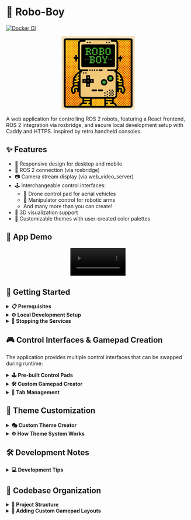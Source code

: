 # 🤖 Robo-Boy

[![Docker CI](https://github.com/tessel-la/robo-boy/actions/workflows/docker-ci.yml/badge.svg)](https://github.com/tessel-la/robo-boy/actions/workflows/docker-ci.yml)

<p align="center">
  <img src="images/logo.png" alt="Robo-Boy Logo" width="200">
</p>

A web application for controlling ROS 2 robots, featuring a React frontend, ROS 2 integration via rosbridge, and secure local development setup with Caddy and HTTPS. Inspired by retro handheld consoles.

## ✨ Features

*   📱 Responsive design for desktop and mobile
*   🔗 ROS 2 connection (via rosbridge)
*   📷 Camera stream display (via web_video_server)
*   🕹️ Interchangeable control interfaces:
    * 🚁 Drone control pad for aerial vehicles
    * 🦾 Manipulator control for robotic arms
    * And many more than you can create! 
*   🧊 3D visualization support 
*   🎨 Customizable themes with user-created color palettes

## 🎥 App Demo
<div align="center">
  <video src="https://github.com/user-attachments/assets/68b4192f-49fa-411a-8889-c40ec561d526" width="30%" controls></video>
</div>

## 🚀 Getting Started

<details>
<summary><strong>📋 Prerequisites</strong></summary>

*   [Docker](https://docs.docker.com/get-docker/) and [Docker Compose](https://docs.docker.com/compose/install/) installed.
*   [mkcert](https://github.com/FiloSottile/mkcert#installation) for local HTTPS setup.
</details>

<details>
<summary><strong>⚙️ Local Development Setup</strong></summary>

1.  **Clone the Repository:**
    ```bash
    git clone git@github.com:tessel-la/robo-boy.git
    cd robo-boy 
    ```

2.  **Setup Local HTTPS with mkcert:**
    *   **Install mkcert's CA:** Run this once per machine to make browsers trust local certificates.
        ```bash
        mkcert -install 
        ```
        *(You might need `sudo` or administrator privileges)*
    *   **Create Certificates Directory:**
        ```bash
        mkdir certs
        ```
    *   **Generate Certificate:** Replace `YOUR_HOST_IP` with your computer's actual local network IP address (e.g., `192.168.1.67`). This certificate will be valid for `localhost` and your IP.
        ```bash
        mkcert -key-file certs/local-key.pem -cert-file certs/local-cert.pem localhost 127.0.0.1 ::1 YOUR_HOST_IP
        ```

3.  **Build and Run Services:** This command builds the Docker images (if they don't exist or need updating) and starts the `app` (React Vite dev server), `ros-stack` (rosbridge, web_video_server), and `caddy` (reverse proxy) containers.
    ```bash
    docker compose up -d --build
    ```

4.  **Access the Application:**
    *   On your development machine: `https://localhost`
    *   From another device on the same network (e.g., mobile): `https://YOUR_HOST_IP` (using the same IP you used for `mkcert`)
</details>

<details>
<summary><strong>🛑 Stopping the Services</strong></summary>

```bash
# Stop and remove containers
docker compose down

# Stop, remove containers, AND remove Caddy's data volumes (useful for a clean restart)
docker compose down -v 
```
</details>

## 🎮 Control Interfaces & Gamepad Creation

The application provides multiple control interfaces that can be swapped during runtime:

<details>
<summary><strong>🕹️ Pre-built Control Pads</strong></summary>

#### Drone Control Pad
Specialized control interface for aerial vehicles. For testing, use in conjunction with [aerial-sim](https://github.com/tessel-la/aerial-sim) repository.

#### Manipulator Control
Interface for controlling robotic arms with precise joint movements. For testing, use in conjunction with [manipulator-sim](https://github.com/tessel-la/manipulator-sim) repository.

#### Standard, GameBoy & Voice Layouts
Additional pre-built interfaces including standard dual-joystick, retro GameBoy-style controls, and voice command interface.
</details>

<details>
<summary><strong>🛠️ Custom Gamepad Creator</strong></summary>

**Create your own control interfaces directly in the app!** The Custom Gamepad Creator allows you to design personalized control layouts using a drag-and-drop interface.

**Features:**
- **Component Library**: Choose from joysticks, buttons, D-pads, toggles, and sliders
- **Grid-based Design**: Drag and drop components on a customizable grid
- **Real-time Preview**: Test your gamepad while designing
- **ROS Integration**: Configure each component to publish to specific ROS topics
- **Save & Share**: Store layouts locally and export/import via JSON files

**Getting Started:**
1. Click the "+" button in the control panel tabs
2. Select "Create Custom Gamepad" 
3. Drag components from the palette to design your layout
4. Configure each component's ROS topic and behavior
5. Save your custom gamepad for future use

Perfect for creating specialized control interfaces tailored to your specific robot's needs!
</details>

<details>
<summary><strong>📑 Tab Management</strong></summary>

You can open multiple control panels and switch between them with tabs. Mix and match pre-built pads with your custom creations for maximum flexibility.
</details>

## 🎨 Theme Customization

<details>
<summary><strong>🎭 Custom Theme Creator</strong></summary>

<div align="center">
  <video src="https://github.com/user-attachments/assets/3f28cc2b-b9e9-46fa-b36c-69324dec5664" width="30%" controls></video>
</div>

The application supports multiple themes, including user-created custom themes. Themes define the color palette for the UI elements.

1.  **Access Theme Menu:** Click the theme icon button (usually in the bottom-right corner). This opens a popup menu displaying available themes (default and custom).
2.  **Create New Theme:** Click the "Create New Theme..." button in the popup. This opens the Theme Creator modal.
3.  **Define Theme:**
    *   Enter a unique **Name** for your theme.
    *   Select the base **Colors** (Primary, Secondary, Background) using the color pickers. Optional colors (Text, Border, etc.) can also be set.
    *   Choose an **Icon** to represent your theme in the selector menu.
    *   Click **Save Theme**.
4.  **Editing/Deleting:** Custom themes will have Edit (pencil) and Delete (trash) icons next to them in the theme selector popup. Clicking Edit opens the Theme Creator pre-filled with that theme's settings. Clicking Delete prompts for confirmation before removing the theme.
</details>

<details>
<summary><strong>⚙️ How Theme System Works</strong></summary>

*   Default themes (`light`, `dark`, `solarized`) have their CSS variables defined directly in `src/index.css` using `[data-theme="themename"]` selectors.
*   Custom themes are stored in the browser's `localStorage`.
*   When a custom theme is selected, JavaScript dynamically generates a `<style>` tag containing CSS variable overrides based on the saved colors and injects it into the document head. The `<body>` element also gets a `data-theme="custom-theme-id"` attribute.
*   UI components should primarily use the defined CSS variables (e.g., `var(--primary-color)`, `var(--background-color)`) for styling to ensure they adapt correctly to the selected theme.
</details>

## 🛠️ Development Notes

<details>
<summary><strong>💻 Development Tips</strong></summary>

*   Changes to frontend code (in `/src`) should trigger hot-reloading in the browser.
*   If you modify `Dockerfile`, `docker-compose.yml`, or `Caddyfile`, you'll need to rebuild and restart the services (`docker compose up -d --build --force-recreate`).
*   Caddy logs can be viewed with `docker compose logs caddy`.
*   ROS stack logs can be viewed with `docker compose logs ros-stack`.
</details>

## 🧩 Codebase Organization

<details>
<summary><strong>📁 Project Structure</strong></summary>

The codebase follows a component-based architecture:

- `/src/components` - Main UI components and layouts
  - Core UI components: `MainControlView`, `Navbar`, `SettingsPopup`, etc.
  - `/gamepads` - Pre-built gamepad control interfaces
    - `/standard` - Standard dual joystick layout
    - `/gameboy` - GameBoy-style control layout  
    - `/voice` - Voice control interface
    - `/drone` - Drone control interface
    - `/manipulator` - Robotic arm control interface
    - `/custom` - Custom gamepad wrapper component
  - `/visualizers` - 3D visualization components
    - `PointCloudViz.tsx` - Point cloud visualization
    - `UrdfViz.tsx` - URDF model visualization
    - `CameraInfoViz.tsx` - Camera information display
- `/src/features` - Feature-specific code organized by functionality
  - `/theme` - Theme system with custom color palette creation
  - `/customGamepad` - **Custom Gamepad Creator System**
    - `types.ts` - TypeScript interfaces and component definitions
    - `defaultLayouts.ts` - Pre-built layouts and component library
    - `gamepadStorage.ts` - Local storage management for custom layouts
    - `/components` - Custom gamepad editor and component implementations
      - `GamepadEditor.tsx` - Main drag-and-drop editor interface
      - `CustomGamepadLayout.tsx` - Runtime layout renderer
      - `GamepadComponent.tsx` - Generic component wrapper
      - `JoystickComponent.tsx`, `ButtonComponent.tsx`, `DPadComponent.tsx`
      - `ToggleComponent.tsx`, `SliderComponent.tsx` - Input components
      - Various UI components for editor functionality
- `/src/hooks` - Custom React hooks including ROS connection and visualization
- `/src/utils` - Utility functions and helpers
- `/src/types` - TypeScript type definitions
</details>

<details>
<summary><strong>🎨 Adding Custom Gamepad Layouts</strong></summary>

#### 🎨 For End Users (In-App Creator)
Use the built-in Custom Gamepad Creator accessible through the "+" button in control panel tabs. **No coding required!**
- Drag-and-drop interface with pre-built components
- Perfect for most use cases and quick prototyping
- Supports joysticks, buttons, D-pads, toggles, and sliders
- Real-time preview and easy ROS topic configuration

#### 💻 For Developers (Code-Based Implementation)
**When the in-app system isn't enough** for your specific needs, you can implement custom gamepads via code:

- **Advanced Components**: Create custom component types not available in the drag-and-drop editor
- **Complex Logic**: Implement sophisticated control algorithms and state management
- **Performance Optimization**: Fine-tune for high-frequency or specialized operations
- **Custom ROS Integration**: Support for complex message types, actions, and services

**Implementation Paths:**
- **Hardcoded Layouts**: Create traditional gamepad components in `/src/components/gamepads`
- **Extend Custom System**: Add new component types to the custom gamepad library
- **Comprehensive Guide**: See the detailed README in `/src/features/customGamepad` for:
  - Architecture overview and component system
  - Adding new component types to the library
  - Extending ROS message support
  - Storage format and data structures
</details>
